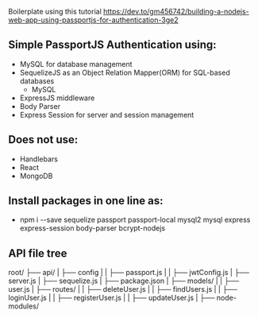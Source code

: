 Boilerplate using this tutorial https://dev.to/gm456742/building-a-nodejs-web-app-using-passportjs-for-authentication-3ge2

## Simple PassportJS Authentication using:

- MySQL for database management
- SequelizeJS as an Object Relation Mapper(ORM) for SQL-based databases
  - MySQL
- ExpressJS middleware
- Body Parser
- Express Session for server and session management

## Does not use:

- Handlebars
- React
- MongoDB

## Install packages in one line as:

- npm i --save sequelize passport passport-local mysql2 mysql express express-session body-parser bcrypt-nodejs

## API file tree
root/
├── api/ 
| ├── config 
| | ├── passport.js 
| | ├── jwtConfig.js
| ├── server.js 
| ├── sequelize.js 
| ├── package.json
| ├── models/ 
| | ├── user.js
| ├── routes/ 
| | ├── deleteUser.js 
| | ├── findUsers.js 
| | ├── loginUser.js 
| | ├── registerUser.js
| | ├── updateUser.js
| ├── node-modules/